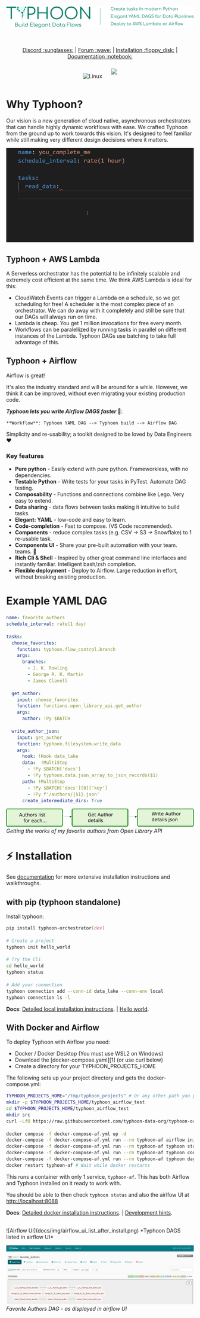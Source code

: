 <br>
<br>️
<p align="center">
    <img src="https://raw.githubusercontent.com/typhoon-data-org/typhoon-orchestrator/f1520188bd639f9a63cf59cdc89d587096d0de4e/docs/img/typhoon_logo_large_tagline_extended.png" >
</p>
<p align="center">
<br>
<br>
 <a href="https://discord.gg/XxV5MAF8Xt">Discord :sunglasses:</a> |
 <a href="https://typhoon.talkyard.net/">Forum :wave:</a> |
 <a href="https://typhoon-data-org.github.io/typhoon-orchestrator/getting-started/installation.html#with-pip">Installation :floppy_disk:</a> |
 <a href="https://typhoon-data-org.github.io/typhoon-orchestrator/index.html">Documentation :notebook: </a>

<p align="center">
<img style="margin: 10px" src="https://img.shields.io/github/license/typhoon-data-org/typhoon-orchestrator.svg" alt="Linux" height="20" />
<img style="margin: 10px" src="https://github.com/typhoon-data-org/typhoon-orchestrator/actions/workflows/docker-image.yml/badge.svg" />
</p>



# Why Typhoon?

Our vision is a new generation of cloud native, asynchronous orchestrators that can handle highly dynamic workflows with ease. We crafted Typhoon from the ground up to work towards this vision. It's designed to feel familiar while still making very different design decisions where it matters. 

<p align="center">
<img src="https://raw.githubusercontent.com/typhoon-data-org/typhoon-orchestrator/docker_wsl_fix/docs/img/readme_montage.gif" alt="Typhoon overview montage" >
</p>

## Typhoon + AWS Lambda

A Serverless orchestrator has the potential to be infinitely scalable and extremely cost efficient at the same time. We think AWS Lambda is ideal for this:

- CloudWatch Events can trigger a Lambda on a schedule, so we get scheduling for free! A scheduler is the most complex piece of an orchestrator. We can do away with it completely and still be sure that our DAGs will always run on time.
- Lambda is cheap. You get 1 million invocations for free every month.
- Workflows can be paralellized by running tasks in parallel on different instances of the Lambda. Typhoon DAGs use batching to take full advantage of this.

## Typhoon + Airflow

Airflow is great! 

It's also the industry standard and will be around for a while. However, we think it can be improved, without even migrating your existing production code.  

***Typhoon lets you write Airflow DAGS faster*** :rocket::
  
    **Workflow**: Typhoon YAML DAG --> Typhoon build --> Airflow DAG 

Simplicity and re-usability; a toolkit designed to be loved by Data Engineers :heart:

### Key features

- **Pure python** - Easily extend with pure python. Frameworkless, with no dependencies.
- **Testable Python** - Write tests for your tasks in PyTest. Automate DAG testing. 
- **Composability** - Functions and connections combine like Lego. Very easy to extend.
- **Data sharing** - data flows between tasks making it intuitive to build tasks.
- **Elegant: YAML** - low-code and easy to learn.
- **Code-completion** - Fast to compose. (VS Code recommended).
- **Components** - reduce complex tasks (e.g. CSV → S3 → Snowflake) to 1 re-usable task.
- **Components UI** -  Share your pre-built automation with your team. teams. :raised_hands:
- **Rich Cli & Shell** - Inspired by other great command line interfaces and instantly familiar. Intelligent bash/zsh completion.
- **Flexible deployment** - Deploy to Airflow. Large reduction in effort, without breaking existing production.

# Example YAML DAG
    
```yaml
name: favorite_authors
schedule_interval: rate(1 day)

tasks:
  choose_favorites:
    function: typhoon.flow_control.branch
    args:
      branches:
        - J. K. Rowling
        - George R. R. Martin
        - James Clavell

  get_author:
    input: choose_favorites
    function: functions.open_library_api.get_author
    args:
      author: !Py $BATCH

  write_author_json:
    input: get_author
    function: typhoon.filesystem.write_data    
    args:
      hook: !Hook data_lake
      data:  !MultiStep
        - !Py $BATCH['docs']
        - !Py typhoon.data.json_array_to_json_records($1)
      path: !MultiStep 
        - !Py $BATCH['docs'][0]['key']
        - !Py f'/authors/{$1}.json'
      create_intermediate_dirs: True
```


![Favorite Authors](docs/img/open_library_example_dag.png)
*Getting the works of my favorite authors from Open Library API*


# ⚡ Installation

See [documentation](https://typhoon-data-org.github.io/typhoon-orchestrator/getting-started/installation.html) for more extensive installation instructions and walkthroughs.

## with pip (typhoon standalone)

Install typhoon: 
```bash
pip install typhoon-orchestrator[dev]

# Create a project
typhoon init hello_world

# Try the Cli
cd hello_world
typhoon status

# Add your connection
typhoon connection add --conn-id data_lake --conn-env local
typhoon connection ls -l
```
**Docs**:  [Detailed local installation instructions](https://typhoon-data-org.github.io/typhoon-orchestrator/getting-started/installation.html#directories).  |  [Hello world](https://typhoon-data-org.github.io/typhoon-orchestrator/getting-started/installation.html#directories).


## With Docker and Airflow

To deploy Typhoon with Airflow you need: 

- Docker / Docker Desktop (You must use WSL2 on Windows) 
- Download the [docker-compose.yaml][1]  (or use curl below)
- Create a directory for your TYPHOON_PROJECTS_HOME

The following sets up your project directory and gets the docker-compose.yml:
```bash
TYPHOON_PROJECTS_HOME="/tmp/typhoon_projects" # Or any other path you prefer
mkdir -p $TYPHOON_PROJECTS_HOME/typhoon_airflow_test
cd $TYPHOON_PROJECTS_HOME/typhoon_airflow_test
mkdir src
curl -LfO https://raw.githubusercontent.com/typhoon-data-org/typhoon-orchestrator/master/docker-compose-af.yml

docker compose -f docker-compose-af.yml up -d  
docker-compose -f docker-compose-af.yml run --rm typhoon-af airflow initdb
docker-compose -f docker-compose-af.yml run --rm typhoon-af typhoon status
docker-compose -f docker-compose-af.yml run --rm typhoon-af typhoon connection add --conn-id data_lake --conn-env local  # Adding our first connection!
docker-compose -f docker-compose-af.yml run --rm typhoon-af typhoon dag build --all
docker restart typhoon-af # Wait while docker restarts
```

This runs a container with only 1 service, `typhoon-af`. This has both Airflow and Typhoon installed on it ready to work with.

You should be able to then check `typhoon status` and also the airlfow UI at [http://localhost:8088](http://localhost:8088)

**Docs**:  [Detailed docker installation instructions](https://typhoon-data-org.github.io/typhoon-orchestrator/getting-started/installation.html#directories).  |  [Development hints](https://typhoon-data-org.github.io/typhoon-orchestrator/getting-started/installation.html#directories).

<br>
![Airflow UI](docs/img/airflow_ui_list_after_install.png)
*Typhoon DAGS listed in airflow UI*



![Airflow Favorite Author](docs/img/airflow_favorite_author_basic_dag.PNG)
*Favorite Authors DAG - as displayed in airflow UI*

